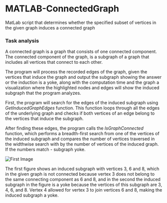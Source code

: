# MATLAB-ConnectedGraph
MatLab script that determines whether the specified subset of vertices in the given graph induces a connected graph

<h3>Task analysis</h3>

A connected graph is a graph that consists of one connected component. The connected component of the graph,
is a subgraph of a graph that includes all vertices that connect to each other.

The program will process the recorded edges of the graph, given the vertices that induce the graph and output
the subgraph showing the answer or the induction is a yoke, along with the computation time and the graph
a visualization where the highlighted nodes and edges will show the induced subgraph that the program
analyzes.

First, the program will search for the edges of the induced subgraph using
<i>GetInducedGraphEdges</i> function. This function loops through all the edges of the underlying graph and
checks if both vertices of an edge belong to the vertices that induce the subgraph.

After finding these edges, the program calls the <i>IsGraphConnected</i> function, which performs a breadth-first search
from one of the vertices of the induced subgraph and compares the number of vertices traversed in the widthwise search with
by the number of vertices of the induced graph. If the numbers match - subgraph yoke.

![First Image](https://github.com/devJUKI/MATLAB-ConnectedGraph/blob/main/img1.png)

The first figure shows an induced subgraph with vertices 3, 6 and 8, which in the given
graph is not connected because vertex 3 does not belong to the same connecting component as 6 and 8, and in the second
the induced subgraph in the figure is a yoke because the vertices of this subgraph are 3, 4, 6, and 8. Vertex 4 allowed
for vertex 3 to join vertices 6 and 8, making the induced subgraph a yoke.
